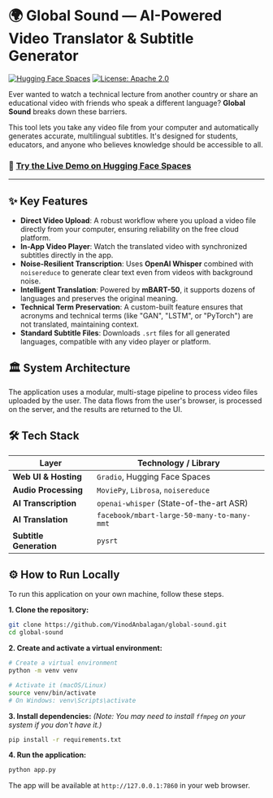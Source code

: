 # 🌍 Global Sound — AI-Powered Video Translator & Subtitle Generator

[![Hugging Face Spaces](https://img.shields.io/badge/🤗%20Hugging%20Face-Live%20Demo-yellow)](https://huggingface.co/spaces/vinod-anbalagan/global-sound)
[![License: Apache 2.0](https://img.shields.io/badge/License-Apache%202.0-blue.svg)](https://opensource.org/licenses/Apache-2.0)

Ever wanted to watch a technical lecture from another country or share an educational video with friends who speak a different language? **Global Sound** breaks down these barriers.

This tool lets you take any video file from your computer and automatically generates accurate, multilingual subtitles. It's designed for students, educators, and anyone who believes knowledge should be accessible to all.

### 🎯 **[Try the Live Demo on Hugging Face Spaces](https://huggingface.co/spaces/vinod-anbalagan/global-sound)**

---

## ✨ Key Features

-   **Direct Video Upload**: A robust workflow where you upload a video file directly from your computer, ensuring reliability on the free cloud platform.
-   **In-App Video Player**: Watch the translated video with synchronized subtitles directly in the app.
-   **Noise-Resilient Transcription**: Uses **OpenAI Whisper** combined with `noisereduce` to generate clear text even from videos with background noise.
-   **Intelligent Translation**: Powered by **mBART-50**, it supports dozens of languages and preserves the original meaning.
-   **Technical Term Preservation**: A custom-built feature ensures that acronyms and technical terms (like "GAN", "LSTM", or "PyTorch") are not translated, maintaining context.
-   **Standard Subtitle Files**: Downloads `.srt` files for all generated languages, compatible with any video player or platform.


## 🏛️ System Architecture

The application uses a modular, multi-stage pipeline to process video files uploaded by the user. The data flows from the user's browser, is processed on the server, and the results are returned to the UI.

## 🛠️ Tech Stack

| Layer                 | Technology / Library                                 |
| --------------------- | ---------------------------------------------------- |
| **Web UI & Hosting**      | `Gradio`, Hugging Face Spaces                        |
| **Audio Processing**    | `MoviePy`, `Librosa`, `noisereduce`                  |
| **AI Transcription**    | `openai-whisper` (State-of-the-art ASR)              |
| **AI Translation**      | `facebook/mbart-large-50-many-to-many-mmt`           |
| **Subtitle Generation** | `pysrt`                                              |

## ⚙️ How to Run Locally

To run this application on your own machine, follow these steps.

**1. Clone the repository:**
```bash
git clone https://github.com/VinodAnbalagan/global-sound.git
cd global-sound

```

**2. Create and activate a virtual environment:**

```bash
# Create a virtual environment
python -m venv venv

# Activate it (macOS/Linux)
source venv/bin/activate
# On Windows: venv\Scripts\activate
```

**3. Install dependencies:**
_(Note: You may need to install `ffmpeg` on your system if you don't have it.)_

```bash
pip install -r requirements.txt
```

**4. Run the application:**

```bash
python app.py
```

The app will be available at `http://127.0.0.1:7860` in your web browser.

```



